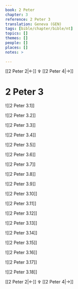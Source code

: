 ```yaml
---
book: 2 Peter
chapter: 3
reference: 2 Peter 3
translation: Geneva (GEN)
tags: [bible/chapter/bible/nt]
topics: []
themes: []
people: []
places: []
notes: >
  
---
```


[[2 Peter 2|<-]] ✞ [[2 Peter 4|->]]

# 2 Peter 3

![[2 Peter 3.1]]

![[2 Peter 3.2]]

![[2 Peter 3.3]]

![[2 Peter 3.4]]

![[2 Peter 3.5]]

![[2 Peter 3.6]]

![[2 Peter 3.7]]

![[2 Peter 3.8]]

![[2 Peter 3.9]]

![[2 Peter 3.10]]

![[2 Peter 3.11]]

![[2 Peter 3.12]]

![[2 Peter 3.13]]

![[2 Peter 3.14]]

![[2 Peter 3.15]]

![[2 Peter 3.16]]

![[2 Peter 3.17]]

![[2 Peter 3.18]]

[[2 Peter 2|<-]] ✞ [[2 Peter 4|->]]
